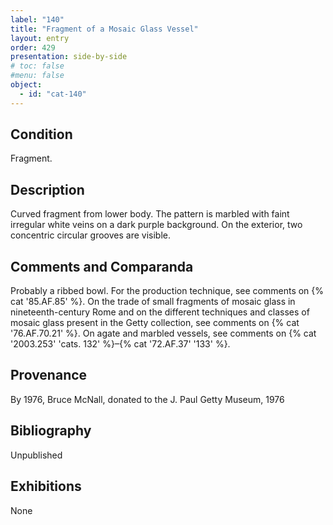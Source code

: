 ```yaml
---
label: "140"
title: "Fragment of a Mosaic Glass Vessel"
layout: entry
order: 429
presentation: side-by-side
# toc: false
#menu: false 
object:
  - id: "cat-140"
---
```


## Condition

Fragment.

## Description

Curved fragment from lower body. The pattern is marbled with faint irregular white veins on a dark purple background. On the exterior, two concentric circular grooves are visible.

## Comments and Comparanda

Probably a ribbed bowl. For the production technique, see comments on {% cat '85.AF.85' %}. On the trade of small fragments of mosaic glass in nineteenth-century Rome and on the different techniques and classes of mosaic glass present in the Getty collection, see comments on {% cat '76.AF.70.21' %}. On agate and marbled vessels, see comments on {% cat '2003.253' 'cats. 132' %}–{% cat '72.AF.37' '133' %}.

## Provenance

By 1976, Bruce McNall, donated to the J. Paul Getty Museum, 1976

## Bibliography

Unpublished

## Exhibitions

None